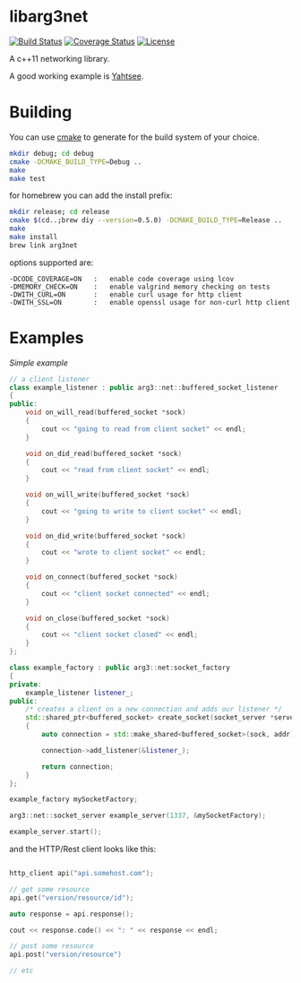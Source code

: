 libarg3net
==========

[![Build Status](http://img.shields.io/travis/ryjen/arg3net.svg)](https://travis-ci.org/ryjen/arg3net)
[![Coverage Status](https://coveralls.io/repos/ryjen/arg3net/badge.svg?branch=master&service=github)](https://coveralls.io/github/ryjen/arg3net?branch=master)
[![License](http://img.shields.io/:license-mit-blue.svg)](http://ryjen.mit-license.org)

A c++11 networking library.

A good working example is [Yahtsee](http://github.com/ryjen/yahtsee).

Building
========

You can use [cmake](https://cmake.org) to generate for the build system of your choice.

```bash
mkdir debug; cd debug
cmake -DCMAKE_BUILD_TYPE=Debug ..
make
make test
```

for homebrew you can add the install prefix:

```bash
mkdir release; cd release
cmake $(cd..;brew diy --version=0.5.0) -DCMAKE_BUILD_TYPE=Release ..
make
make install
brew link arg3net
```

options supported are:

    -DCODE_COVERAGE=ON   :   enable code coverage using lcov
    -DMEMORY_CHECK=ON    :   enable valgrind memory checking on tests
    -DWITH_CURL=ON       :   enable curl usage for http client
    -DWITH_SSL=ON        :   enable openssl usage for non-curl http client

Examples
========

*Simple example*

```c++
// a client listener
class example_listener : public arg3::net::buffered_socket_listener
{
public:
    void on_will_read(buffered_socket *sock) 
    {
    	cout << "going to read from client socket" << endl;
  	}

    void on_did_read(buffered_socket *sock) 
    {
    	cout << "read from client socket" << endl;
    }

    void on_will_write(buffered_socket *sock) 
    {
    	cout << "going to write to client socket" << endl;
    }

    void on_did_write(buffered_socket *sock)
    {
    	cout << "wrote to client socket" << endl;
    }

    void on_connect(buffered_socket *sock) 
    {
    	cout << "client socket connected" << endl;
    }

    void on_close(buffered_socket *sock) 
    {
    	cout << "client socket closed" << endl;
    }
};

class example_factory : public arg3::net:socket_factory
{
private:
	example_listener listener_;
public:
    /* creates a client on a new connection and adds our listener */
    std::shared_ptr<buffered_socket> create_socket(socket_server *server, SOCKET sock, const sockaddr_in &addr) 
    {
    	auto connection = std::make_shared<buffered_socket>(sock, addr);

    	connection->add_listener(&listener_);

    	return connection;
	}
};

example_factory mySocketFactory;

arg3::net::socket_server example_server(1337, &mySocketFactory);

example_server.start(); 
```

and the HTTP/Rest client looks like this:

```c++

http_client api("api.somehost.com");

// get some resource
api.get("version/resource/id");

auto response = api.response();

cout << response.code() << ": " << response << endl;

// post some resource
api.post("version/resource")

// etc
```

